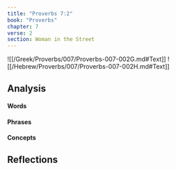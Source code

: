 ```yaml
---
title: "Proverbs 7:2"
book: "Proverbs"
chapter: 7
verse: 2
section: Woman in the Street
---
```

![[/Greek/Proverbs/007/Proverbs-007-002G.md#Text]]
![[/Hebrew/Proverbs/007/Proverbs-007-002H.md#Text]]

## Analysis

#### Words

#### Phrases

#### Concepts

## Reflections

